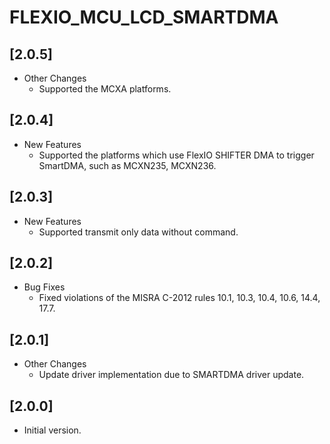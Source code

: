 # FLEXIO_MCU_LCD_SMARTDMA

## [2.0.5]

- Other Changes
  - Supported the MCXA platforms.

## [2.0.4]

- New Features
  - Supported the platforms which use FlexIO SHIFTER DMA to trigger SmartDMA,
    such as MCXN235, MCXN236.

## [2.0.3]

- New Features
  - Supported transmit only data without command.

## [2.0.2]

- Bug Fixes
  - Fixed violations of the MISRA C-2012 rules 10.1, 10.3, 10.4, 10.6, 14.4, 17.7.

## [2.0.1]

- Other Changes
  - Update driver implementation due to SMARTDMA driver update.

## [2.0.0]

- Initial version.
